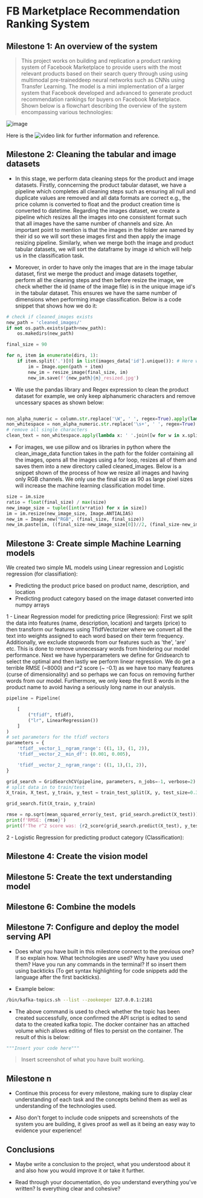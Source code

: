 # FB Marketplace Recommendation Ranking System

## Milestone 1: An overview of the system

> This project works on building and replication a product ranking system of Facebook Marketplace to provide users with the most relevant products based on their search query through using using multimodal pre-traineddeep neural networks such as CNNs using Transfer Learning. The model is a mini implementation of a larger system that Facebook developed and advanced to generate product recommendation rankings for buyers on Facebook Marketplace. Shown below is a flowchart describing the overview of the system encompassing various technologies:

![image](https://user-images.githubusercontent.com/51030860/178149528-8a7c5b0c-3f14-46b0-b708-ff3faf455755.png)

Here is the ![video link](https://www.youtube.com/watch?v=1Z5V2VrHTTA&ab_channel=AiCore) for further information and reference.

## Milestone 2: Cleaning the tabular and image datasets

- In this stage, we perform data cleaning steps for the product and image datasets. Firstly, conncerning the product tabular dataset, we have a pipeline which completes all cleaning steps such as ensuring all null and duplicate values are removed and all data formats are correct e.g., the price column is converted to float and the product creation time is converted to datetime. Regarding the images dataset, we create a pipeline which resizes all the images into one consistent format such that all images have the same number of channels and size. An important point to mention is that the images in the folder are named by their id so we will sort these images first and then apply the image resizing pipeline. Similarly, when we merge both the image and product tabular datasets, we will sort the dataframe by image id which will help us in the classification task.

- Moreover, in order to have only the images that are in the image tabular dataset, first we merge the product and image datasets together, perform all the cleaning steps and then before resize the image, we check whether the id (name of the image file) is in the unique image id's in the tabular dataset. This ensures we have the same number of dimensions when performing image classification. Below is a code snippet that shows how we do it:

```python
# check if cleaned_images exists
new_path = 'cleaned_images/'
if not os.path.exists(path+new_path):
    os.makedirs(new_path)

final_size = 90

for n, item in enumerate(dirs, 1):
    if item.split('.')[0] in list(images_data['id'].unique()): # Here we check whether the image id is contained in the merged tabular dataset
        im = Image.open(path + item)
        new_im = resize_image(final_size, im)
        new_im.save(f'{new_path}{n}_resized.jpg')
```

- We use the pandas library and Regex expression to clean the product dataset for example, we only keep alphanumeric characters and remove uncessary spaces as shown below:

```python

non_alpha_numeric = column.str.replace('\W', ' ', regex=True).apply(lambda x: x.lower())
non_whitespace = non_alpha_numeric.str.replace('\s+', ' ', regex=True)
# remove all single characters
clean_text = non_whitespace.apply(lambda x: ' '.join([w for w in x.split() if len(w)>1]))
```
  
- For images, we use pillow and os libraries in python where the clean_image_data function takes in the path for the folder containing all the images, opens all the images using a for loop, resizes all of them and saves them into a new directory called cleaned_images. Below is a snippet shown of the process of how we resize all images and having only RGB channels. We only use the final size as 90 as large pixel sizes will increase the machine learning classification model time.
  
```python
size = im.size
ratio = float(final_size) / max(size) 
new_image_size = tuple([int(x*ratio) for x in size]) 
im = im.resize(new_image_size, Image.ANTIALIAS)
new_im = Image.new("RGB", (final_size, final_size))
new_im.paste(im, ((final_size-new_image_size[0])//2, (final_size-new_image_size[1])//2))
```


## Milestone 3: Create simple Machine Learning models

We created two simple ML models using Linear regression and Logistic regression (for classifiation):

- Predicting the product price based on product name, description, and location
- Predicting product category based on the image dataset converted into numpy arrays

1 - Linear Regression model for predicting price (Regression): First we split the data into features (name, description, location) and targets (price) to then transform our features using TfidfVectorizer where we convert all the text into weights assigned to each word based on their term frequency. Additionally, we exclude stopwords from our features such as 'the', 'are' etc. This is done to remove unnecessary words from hindering our model performance. Next we have hyperparameters we define for Gridsearch to select the optimal and then lastly we perform linear regression. We do get a terrible RMSE (~8000) and r^2 score (~ -0.1) as we have too many features (curse of dimensionality) and so perhaps we can focus on removing further words from our model. Furthermore, we only keep the first 8 words in the product name to avoid having a seriously long name in our analysis. 

```python
pipeline = Pipeline(

    [   
        ("tfidf", tfidf),
        ("lr", LinearRegression())
    ]
)
# set parameters for the tfidf vectors
parameters = {
    'tfidf__vector_1__ngram_range': ((1, 1), (1, 2)),
    'tfidf__vector_2__min_df': (0.001, 0.005),

    'tfidf__vector_2__ngram_range': ((1, 1),(1, 2)),
}

grid_search = GridSearchCV(pipeline, parameters, n_jobs=-1, verbose=2)
# split data in to train/test
X_train, X_test, y_train, y_test = train_test_split(X, y, test_size=0.35)

grid_search.fit(X_train, y_train)

rmse = np.sqrt(mean_squared_error(y_test, grid_search.predict(X_test)))
print(f'RMSE: {rmse}')
print(f'The r^2 score was: {r2_score(grid_search.predict(X_test), y_test)}')
```
2 - Logistic Regression for predicting product category (Classification): 

## Milestone 4: Create the vision model

## Milestone 5: Create the text understanding model

## Milestone 6: Combine the models

## Milestone 7: Configure and deploy the model serving API

- Does what you have built in this milestone connect to the previous one? If so explain how. What technologies are used? Why have you used them? Have you run any commands in the terminal? If so insert them using backticks (To get syntax highlighting for code snippets add the language after the first backticks).

- Example below:

```bash
/bin/kafka-topics.sh --list --zookeeper 127.0.0.1:2181
```

- The above command is used to check whether the topic has been created successfully, once confirmed the API script is edited to send data to the created kafka topic. The docker container has an attached volume which allows editing of files to persist on the container. The result of this is below:

```python
"""Insert your code here"""
```

> Insert screenshot of what you have built working.

## Milestone n

- Continue this process for every milestone, making sure to display clear understanding of each task and the concepts behind them as well as understanding of the technologies used.

- Also don't forget to include code snippets and screenshots of the system you are building, it gives proof as well as it being an easy way to evidence your experience!

## Conclusions

- Maybe write a conclusion to the project, what you understood about it and also how you would improve it or take it further.

- Read through your documentation, do you understand everything you've written? Is everything clear and cohesive?
